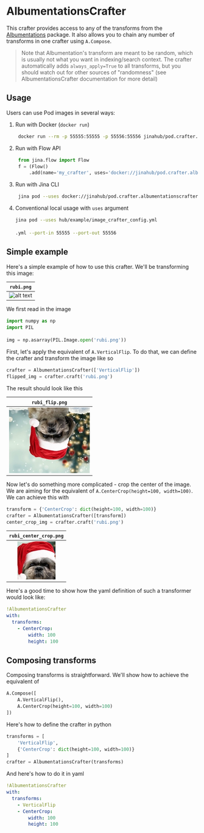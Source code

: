 # AlbumentationsCrafter

This crafter provides access to any of the transforms from the [Albumentations](https://github.com/albumentations-team/albumentations/) package. It also allows you to chain any number of transforms in one crafter using ``A.Compose``.

> Note that Albumentation's transform are meant to be random, which is usually not what you want in indexing/search context. The crafter automatically adds `always_apply=True` to all transforms, but you should watch out for other sources of "randomness" (see AlbumentationsCrafter documentation for more detail)

## Usage

Users can use Pod images in several ways:

1. Run with Docker (`docker run`)
   ```bash
    docker run --rm -p 55555:55555 -p 55556:55556 jinahub/pod.crafter.albumentationscrafter:0.0.3-1.0.7 --port-in 55555 --port-out 55556
    ```

2. Run with Flow API
   ```python
    from jina.flow import Flow
    f = (Flow()
        .add(name='my_crafter', uses='docker://jinahub/pod.crafter.albumentationscrafter:0.0.3-1.0.7', port_in=55555, port_out=55556))
    ```

3. Run with Jina CLI
   ```bash
    jina pod --uses docker://jinahub/pod.crafter.albumentationscrafter:0.0.3-1.0.7 --port-in=55555 --port-out 55556
    ```

4. Conventional local usage with `uses` argument
    ```bash
    jina pod --uses hub/example/image_crafter_config.yml
   
   .yml --port-in 55555 --port-out 55556
    ```

## Simple example

Here's a simple example of how to use this crafter. We'll be transforming this image:

| `rubi.png` |
|:--:|
| ![alt text](tests/rubi.png "rubi") |

We first read in the image

``` python
import numpy as np
import PIL

img = np.asarray(PIL.Image.open('rubi.png'))
```

First, let's apply the equivalent of `A.VerticalFlip`. To do that, we can define the crafter and transform the image like so

``` python
crafter = AlbumentationsCrafter(['VerticalFlip'])
flipped_img = crafter.craft('rubi.png')
```

The result should look like this

| `rubi_flip.png` |
|:--:|
| ![alt text](tests/rubi_flip.png "rubi") |

Now let's do something more complicated - crop the center of the image. We are aiming for the equivalent of `A.CenterCrop(height=100, width=100)`. We can achieve this with

``` python
transform = {'CenterCrop': dict(height=100, width=100)}
crafter = AlbumentationsCrafter([transform])
center_crop_img = crafter.craft('rubi.png')
```

| `rubi_center_crop.png` |
|:--:|
| ![alt text](tests/rubi_center_crop.png "rubi") |

Here's a good time to show how the yaml definition of such a transformer would look like:

``` yaml
!AlbumentationsCrafter
with:
  transforms:
    - CenterCrop:
        width: 100
        height: 100
```

## Composing transforms

Composing transforms is straightforward. We'll show how to achieve the equivalent of

``` python
A.Compose([
    A.VerticalFlip(),
    A.CenterCrop(height=100, width=100)
])
```

Here's how to define the crafter in python

``` python
transforms = [
    'VerticalFlip',
    {'CenterCrop': dict(height=100, width=100)}
]
crafter = AlbumentationsCrafter(transforms)
```

And here's how to do it in yaml

``` yaml
!AlbumentationsCrafter
with:
  transforms:
    - VerticalFlip
    - CenterCrop:
        width: 100
        height: 100
```

